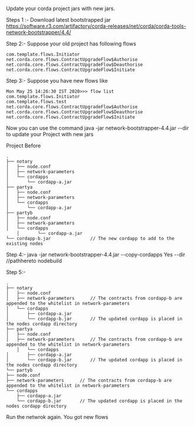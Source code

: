 Update your corda project jars with new jars. 

Steps 1 :- 
Download latest bootstrapped jar https://software.r3.com/artifactory/corda-releases/net/corda/corda-tools-network-bootstrapper/4.4/

Step 2:- 
Suppose your old project has following flows

    com.template.flows.Initiator
    net.corda.core.flows.ContractUpgradeFlow$Authorise
    net.corda.core.flows.ContractUpgradeFlow$Deauthorise
    net.corda.core.flows.ContractUpgradeFlow$Initiate


Step 3:- 
Suppose you have new flows like  

    Mon May 25 14:26:30 IST 2020>>> flow list
    com.template.flows.Initiator
    com.template.flows.test
    net.corda.core.flows.ContractUpgradeFlow$Authorise
    net.corda.core.flows.ContractUpgradeFlow$Deauthorise
    net.corda.core.flows.ContractUpgradeFlow$Initiate

Now you can use the command java -jar network-bootstrapper-4.4.jar --dir <nodes-root-dir> to update your Project with new jars

Project Before 

    .
    ├── notary
    │   ├── node.conf
    │   ├── network-parameters
    │   └── cordapps
    │       └── cordapp-a.jar
    ├── partya
    │   ├── node.conf
    │   ├── network-parameters
    │   └── cordapps
    │       └── cordapp-a.jar
    ├── partyb
    │   ├── node.conf
    │   ├── network-parameters
    │   └── cordapps
        │       └── cordapp-a.jar
    └── cordapp-b.jar               // The new cordapp to add to the existing nodes

Step 4:- 
   java -jar network-bootstrapper-4.4.jar --copy-cordapps Yes --dir //pathhereto nodebuild

Step 5:- 

    .
    ├── notary
    │   ├── node.conf
    │   ├── network-parameters      // The contracts from cordapp-b are appended to the whitelist in network-parameters
    │   └── cordapps
    │       ├── cordapp-a.jar
    │       └── cordapp-b.jar       // The updated cordapp is placed in the nodes cordapp directory
    ├── partya
    │   ├── node.conf
    │   ├── network-parameters      // The contracts from cordapp-b are appended to the whitelist in network-parameters
        │   └── cordapps
    │       ├── cordapp-a.jar
    │       └── cordapp-b.jar       // The updated cordapp is placed in the nodes cordapp directory
    └── partyb
    ├── node.conf
    ├── network-parameters      // The contracts from cordapp-b are appended to the whitelist in network-parameters
    └── cordapps
        ├── cordapp-a.jar
        └── cordapp-b.jar       // The updated cordapp is placed in the nodes cordapp directory
        
        
 Run the netwrok again. You got new flows    
